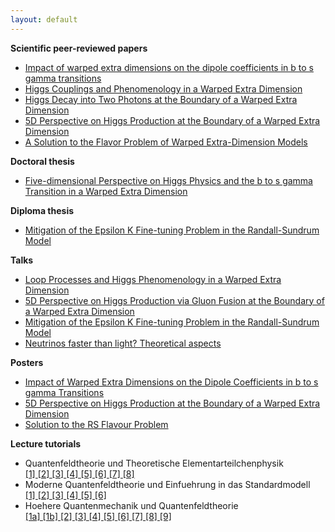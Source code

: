 ```yaml
---
layout: default
---
```


<strong>Scientific peer-reviewed papers</strong>
<ul>
<li><a class="titlelink" href="https://inspirehep.net/record/1392652">Impact of warped extra dimensions on the dipole coefficients in b to s gamma transitions</a></li>
<li>
<a class="titlelink" href="https://inspirehep.net/record/1311628">Higgs Couplings and Phenomenology in a Warped Extra Dimension</a></li>
<li>
<a class="titlelink" href="https://inspirehep.net/record/1272895">Higgs Decay into Two Photons at the Boundary of a Warped Extra Dimension</a></li>
<li>
<a class="titlelink" href="https://inspirehep.net/record/1225129">5D Perspective on Higgs Production at the Boundary of a Warped Extra Dimension</a></li>
<li>
<a class="titlelink" href="https://inspirehep.net/record/930421">A Solution to the Flavor Problem of Warped Extra-Dimension Models</a></li>
</ul>
<strong>Doctoral thesis</strong>
<ul>
<li>
<a href="{{ site.baseurl }}/physics/doctoralthesis.pdf">Five-dimensional Perspective on Higgs Physics and the b to s gamma Transition in a Warped Extra Dimension</a></li>
</ul>
<strong>Diploma thesis</strong>
<ul>
<li>
<a href="{{ site.baseurl }}/physics/diplomathesis.pdf">Mitigation of the Epsilon K Fine-tuning Problem in the Randall-Sundrum Model</a></li>
</ul>
<strong>Talks</strong>
<ul>
<li>
<a href="{{ site.baseurl }}/physics/Talks/GRK_2014.pdf">Loop Processes and Higgs Phenomenology in a Warped Extra Dimension</a>
</li>
<li>
<a href="{{ site.baseurl }}/physics/Talks/GRK_2013.pdf">5D Perspective on Higgs Production via Gluon Fusion at the Boundary of a Warped Extra Dimension</a>
</li>
<li>
<a href="{{ site.baseurl }}/physics/Talks/GRK_2012.pdf">Mitigation of the Epsilon K Fine-tuning Problem in the Randall-Sundrum Model</a>
</li>
<li>
<a href="{{ site.baseurl }}/physics/Talks/Neutrinos_2012.pdf">Neutrinos faster than light? Theoretical aspects</a>
</li>
</ul>

<strong>Posters</strong>
<ul>
<li>
<a href="{{ site.baseurl }}/physics/Talks/Poster_2015.pdf">Impact of Warped Extra Dimensions on the Dipole Coefficients in b to s gamma Transitions</a>
</li>
<li>
<a href="{{ site.baseurl }}/physics/Talks/Poster_2013.pdf">5D Perspective on Higgs Production at the Boundary of a Warped Extra Dimension</a>
</li>
<li>
<a href="{{ site.baseurl }}/physics/Talks/Poster_2012.pdf">Solution to the RS Flavour Problem</a>
</li>
</ul>

<strong>Lecture tutorials</strong>
<ul>
<li>
Quantenfeldtheorie und Theoretische Elementarteilchenphysik <br>
<a href="{{ site.baseurl }}/physics/SS2014/Exercise01.pdf"> [1] </a>
<a href= "{{ site.baseurl }}/physics/SS2014/Exercise02.pdf"> [2] </a>
<a href= "{{ site.baseurl }}/physics/SS2014/Exercise03.pdf"> [3] </a>
<a href= "{{ site.baseurl }}/physics/SS2014/Exercise04.pdf"> [4] </a>
<a href= "{{ site.baseurl }}/physics/SS2014/Exercise05.pdf"> [5] </a>
<a href= "{{ site.baseurl }}/physics/SS2014/Exercise06.pdf"> [6] </a>
<a href= "{{ site.baseurl }}/physics/SS2014/Exercise07.pdf"> [7] </a>
<a href= "{{ site.baseurl }}/physics/SS2014/Exercise08.pdf"> [8] </a>

</li>

<li>
Moderne Quantenfeldtheorie und Einfuehrung in das Standardmodell <br>
<a href="{{ site.baseurl }}/physics/WS201314/Exercise01.pdf"> [1] </a>
<a href="{{ site.baseurl }}/physics/WS201314/Exercise02.pdf"> [2] </a>
<a href="{{ site.baseurl }}/physics/WS201314/Exercise03.pdf"> [3] </a>
<a href="{{ site.baseurl }}/physics/WS201314/Exercise04.pdf"> [4] </a>
<a href="{{ site.baseurl }}/physics/WS201314/Exercise05.pdf"> [5] </a>
<a href="{{ site.baseurl }}/physics/WS201314/Exercise06.pdf"> [6] </a>
</li>
<li>
Hoehere Quantenmechanik und Quantenfeldtheorie<br>
<a href="{{ site.baseurl }}/physics/WS201213/Blatt01a.pdf"> [1a] </a>
<a href="{{ site.baseurl }}/physics/WS201213/Blatt01b.pdf"> [1b] </a>
<a href="{{ site.baseurl }}/physics/WS201213/Blatt02.pdf"> [2] </a>
<a href="{{ site.baseurl }}/physics/WS201213/Blatt03.pdf"> [3] </a>
<a href="{{ site.baseurl }}/physics/WS201213/Blatt04.pdf"> [4] </a>
<a href="{{ site.baseurl }}/physics/WS201213/Blatt05.pdf"> [5] </a>
<a href="{{ site.baseurl }}/physics/WS201213/Blatt06.pdf"> [6] </a>
<a href="{{ site.baseurl }}/physics/WS201213/Blatt07.pdf"> [7] </a>
<a href="{{ site.baseurl }}/physics/WS201213/Blatt08.pdf"> [8] </a>
<a href="{{ site.baseurl }}/physics/WS201213/Blatt09.pdf"> [9] </a>
</li>

</ul>
